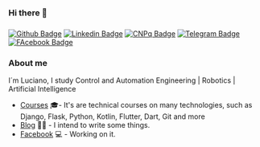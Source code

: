 ### Hi there 👋
###
<!--
**nascimento-luciano/nascimento-luciano** is a ✨ _special_ ✨ repository because its `README.md` (this file) appears on your GitHub profile.

Here are some ideas to get you started:

- 🔭 I’m currently working on ...
- 🌱 I’m currently learning ...
- 👯 I’m looking to collaborate on ...
- 🤔 I’m looking for help with ...
- 💬 Ask me about ...
- 📫 How to reach me: ...
- 😄 Pronouns: ...
- ⚡ Fun fact: ...
-->

[![Github Badge](https://img.shields.io/badge/-Github-000?style=flat-square&logo=Github&logoColor=white&link=https://github.com/nascimento-luciano)](https://github.com/nascimento-luciano)
[![Linkedin Badge](https://img.shields.io/badge/-LinkedIn-blue?style=flat-square&logo=Linkedin&logoColor=white&link=https://www.linkedin.com/in/nascimento-luciano/)](https://www.linkedin.com/in/nascimento-luciano/)
[![CNPq Badge](https://img.shields.io/badge/-CNPq-2200ff?style=flat-square&labelColor=2200ff&logo=cnpq&logoColor=white&link=http://lattes.cnpq.br/4809047964211685)](http://lattes.cnpq.br/4809047964211685)
[![Telegram Badge](https://img.shields.io/badge/-Telegram-1a41cc?style=flat-square&labelColor=1a41cc&logo=telegram&logoColor=white&link=https://t.me/lucianosilvadonascimento)](https://t.me/lucianosilvadonascimento)
[![FAcebook Badge](https://img.shields.io/badge/-Facebook-0092ff?style=flat-square&labelColor=0092ff&logo=facebook&logoColor=white&link=https://www.facebook.com/satanaquia)](https://www.facebook.com/satanaquia)

### About me
I´m Luciano, I study Control and Automation Engineering | Robotics | Artificial Intelligence

- [Courses](https://www.treinaweb.com.br/cursos-online?q=fagner+pinheiro) :mortar_board:- It's are technical courses on many technologies, such as Django, Flask, Python, Kotlin, Flutter, Dart, Git and more
- [Blog](https://medium.com/@luciano.nascimento) ✍🏼 - I intend to write some things.
- [Facebook](https://www.facebook.com/satanaquia) 💻 - Working on it.
